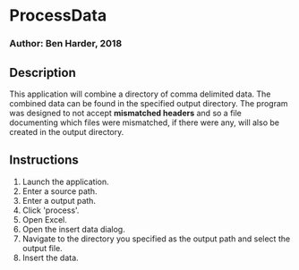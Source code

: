 # ProcessData 
### Author: Ben Harder, 2018

## Description

This application will combine a directory of comma delimited data. The combined data can be found in the specified output directory. The program was designed to not accept **mismatched headers** and so a file documenting which files were mismatched, if there were any, will also be created in the output directory.

## Instructions

1. Launch the application.
2. Enter a source path.
3. Enter a output path.
4. Click 'process'.
5. Open Excel.
6. Open the insert data dialog.
7. Navigate to the directory you specified as the output path and select the output file.
8. Insert the data.
